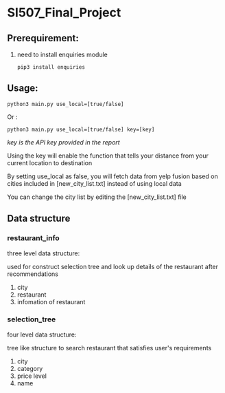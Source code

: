 # SI507_Final_Project

## Prerequirement:

1.  need to install enquiries module

    `pip3 install enquiries`

## Usage:

`python3 main.py use_local=[true/false]`

Or   :  

`python3 main.py use_local=[true/false] key=[key]` 

*key is the API key provided in the report*

Using the key will enable the function that tells your distance from your current location to destination

By setting use_local as false, you will fetch data from yelp fusion based on cities included in [new_city_list.txt] instead of using local data

You can change the city list by editing the [new_city_list.txt] file

## Data structure

### restaurant_info

three level data structure:

used for construct selection tree and look up details of the restaurant after recommendations

1.  city
2.  restaurant
3.  infomation of restaurant

### selection_tree

four level data structure:

tree like structure to search restaurant that satisfies user's requirements

1.  city
2.  category
3.  price level
4.  name
